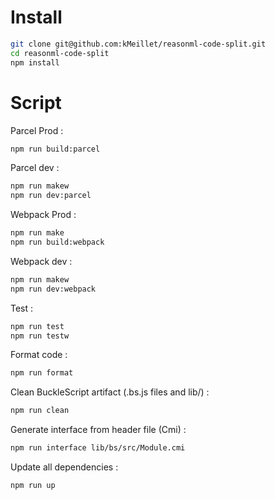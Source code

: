 # Install

```sh
git clone git@github.com:kMeillet/reasonml-code-split.git
cd reasonml-code-split
npm install
```

# Script

Parcel Prod :

```sh
npm run build:parcel
```

Parcel dev :

```sh
npm run makew
npm run dev:parcel
```

Webpack Prod :

```sh
npm run make
npm run build:webpack
```

Webpack dev :

```sh
npm run makew
npm run dev:webpack
```

Test :

```sh
npm run test
npm run testw
```

Format code :

```sh
npm run format
```

Clean BuckleScript artifact (.bs.js files and lib/) :

```sh
npm run clean
```

Generate interface from header file (Cmi) :

```sh
npm run interface lib/bs/src/Module.cmi
```

Update all dependencies :

```sh
npm run up
```
